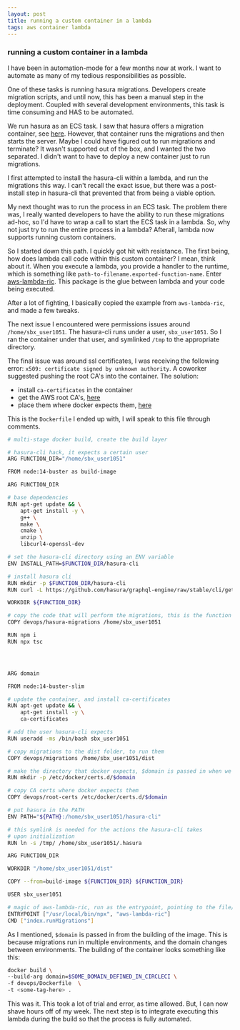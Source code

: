 ```yaml
---
layout: post
title: running a custom container in a lambda
tags: aws container lambda
---
```

### running a custom container in a lambda

I have been in automation-mode for a few months now at work. I want to automate as many of my tedious responsibilities as possible.

One of these tasks is running hasura migrations. Developers create migration scripts, and until now, this has been a manual step in the deployment. Coupled with several development environments, this task is time consuming and HAS to be automated.

We run hasura as an ECS task. I saw that hasura offers a migration container, see [here](https://hub.docker.com/r/hasura/graphql-engine/tags?page=1&name=cli-migrations). However, that container runs the migrations and then starts the server. Maybe I could have figured out to run migrations and terminate? It wasn't supported out of the box, and I wanted the two separated. I didn't want to have to deploy a new container just to run migrations.

I first attempted to install the hasura-cli within a lambda, and run the migrations this way. I can't recall the exact issue, but there was a post-install step in hasura-cli that prevented that from being a viable option.

My next thought was to run the process in an ECS task. The problem there was, I really wanted developers to have the ability to run these migrations ad-hoc, so I'd have to wrap a call to start the ECS task in a lambda. So, why not just try to run the entire process in a lambda? Afterall, lambda now supports running custom containers.

So I started down this path. I quickly got hit with resistance. The first being, how does lambda call code within this custom container? I mean, think about it. When you execute a lambda, you provide a handler to the runtime, which is something like `path-to-filename.exported-function-name`. Enter [aws-lambda-ric](https://www.npmjs.com/package/aws-lambda-ric). This package is the glue between lambda and your code being executed.

After a lot of fighting, I basically copied the example from `aws-lambda-ric`, and made a few tweaks.

The next issue I encountered were permissions issues around `/home/sbx_user1051`. The hasura-cli runs under a user, `sbx_user1051`. So I ran the container under that user, and symlinked `/tmp` to the appropriate directory.

The final issue was around ssl certificates, I was receiving the following error: `x509: certificate signed by unknown authority`. A coworker suggested pushing the root CA's into the container. The solution:
- install `ca-certificates` in the container
- get the AWS root CA's, [here](https://www.amazontrust.com/repository/)
- place them where docker expects them, [here](https://docs.docker.com/engine/security/certificates/)

This is the `Dockerfile` I ended up with, I will speak to this file through comments.

```sh
# multi-stage docker build, create the build layer

# hasura-cli hack, it expects a certain user
ARG FUNCTION_DIR="/home/sbx_user1051"

FROM node:14-buster as build-image

ARG FUNCTION_DIR

# base dependencies
RUN apt-get update && \
    apt-get install -y \
    g++ \
    make \
    cmake \
    unzip \
    libcurl4-openssl-dev

# set the hasura-cli directory using an ENV variable
ENV INSTALL_PATH=$FUNCTION_DIR/hasura-cli

# install hasura cli
RUN mkdir -p $FUNCTION_DIR/hasura-cli
RUN curl -L https://github.com/hasura/graphql-engine/raw/stable/cli/get.sh | VERSION=v2.1.1 /bin/bash

WORKDIR ${FUNCTION_DIR}

# copy the code that will perform the migrations, this is the function that the lambda will call
COPY devops/hasura-migrations /home/sbx_user1051

RUN npm i
RUN npx tsc




ARG domain 

FROM node:14-buster-slim

# update the container, and install ca-certificates
RUN apt-get update && \
    apt-get install -y \
    ca-certificates

# add the user hasura-cli expects
RUN useradd -ms /bin/bash sbx_user1051

# copy migrations to the dist folder, to run them
COPY devops/migrations /home/sbx_user1051/dist

# make the directory that docker expects, $domain is passed in when we build the container
RUN mkdir -p /etc/docker/certs.d/$domain

# copy CA certs where docker expects them
COPY devops/root-certs /etc/docker/certs.d/$domain

# put hasura in the PATH
ENV PATH="${PATH}:/home/sbx_user1051/hasura-cli"

# this symlink is needed for the actions the hasura-cli takes 
# upon initialization
RUN ln -s /tmp/ /home/sbx_user1051/.hasura

ARG FUNCTION_DIR

WORKDIR "/home/sbx_user1051/dist"

COPY --from=build-image ${FUNCTION_DIR} ${FUNCTION_DIR}

USER sbx_user1051

# magic of aws-lambda-ric, run as the entrypoint, pointing to the file/function that the lambda should run
ENTRYPOINT ["/usr/local/bin/npx", "aws-lambda-ric"]
CMD ["index.runMigrations"]
```

As I mentioned, `$domain` is passed in from the building of the image. This is because migrations run in multiple environments, and the domain changes between environments. The building of the container looks something like this:

```sh
docker build \
--build-arg domain=$SOME_DOMAIN_DEFINED_IN_CIRCLECI \
-f devops/Dockerfile  \
-t <some-tag-here> .
```

This was it. This took a lot of trial and error, as time allowed. But, I can now shave hours off of my week. The next step is to integrate executing this lambda during the build so that the process is fully automated.
